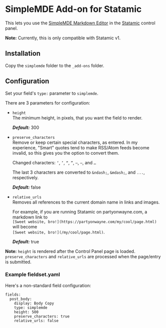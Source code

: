 # SimpleMDE Add-on for Statamic

This lets you use the [SimpleMDE Markdown Editor](https://github.com/NextStepWebs/simplemde-markdown-editor) in the [Statamic](http://statamic.com) control panel.

**Note:** Currently, this is only compatible with Statamic v1.

## Installation

Copy the `simplemde` folder to the `_add-ons` folder.

## Configuration

Set your field's `type:` parameter to `simplemde`.

There are 3 parameters for configuration:

* `height`  
  The minimum height, in pixels, that you want the field to render.  
  
  **_Default:_** 300
* `preserve_characters`  
  Remove or keep certain special characters, as entered. In my experience, "Smart" quotes tend to make RSS/Atom feeds become invalid, so this gives you the option to convert them.  
  
  Changed characters: `‘`, `’`, `“`, `”`, `–`, `—`, and `…`

  The last 3 characters are converted to `&ndash;`, `&mdash;`, and `...`, respectively.  
  
  **_Default:_** false
  
* `relative_urls`  
  Removes all references to the current domain name in links and images.

  For example, if you are running Statamic on partyonwayne.com, a markdown link to  
  `[Sweet website, bro!](https://partyonwayne.com/my/cool/page.html)`  
  will become  
  `[Sweet website, bro!](/my/cool/page.html)`.
  
  **_Default:_** true
  
**Note:** `height` is rendered after the Control Panel page is loaded. `preserve_characters` and `relative_urls` are processed when the page/entry is submitted.

### Example fieldset.yaml

Here's a non-standard field configuration:

```
fields:
  post_body:
    display: Body Copy
    type: simplemde
    height: 500
    preserve_characters: true
    relative_urls: false
```
